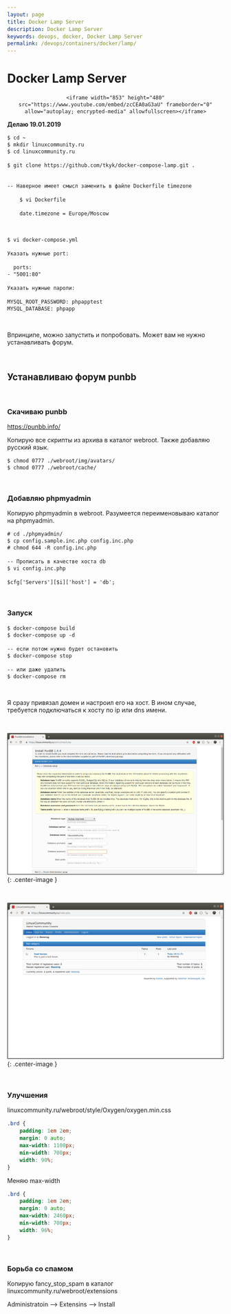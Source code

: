 ```yaml
---
layout: page
title: Docker Lamp Server
description: Docker Lamp Server
keywords: devops, docker, Docker Lamp Server
permalink: /devops/containers/docker/lamp/
---
```


# Docker Lamp Server

<div align="center">

    <iframe width="853" height="480" src="https://www.youtube.com/embed/zcCEA0aG3aU" frameborder="0" allow="autoplay; encrypted-media" allowfullscreen></iframe>

</div>

**Делаю 19.01.2019**

    $ cd ~
    $ mkdir linuxcommunity.ru
    $ cd linuxcommunity.ru

    $ git clone https://github.com/tkyk/docker-compose-lamp.git .


    -- Наверное имеет смысл заменить в файле Dockerfile timezone

        $ vi Dockerfile

        date.timezone = Europe/Moscow

<br/>

    $ vi docker-compose.yml

    Указать нужные port:

      ports:
    - "5001:80"

    Указать нужные пароли:

    MYSQL_ROOT_PASSWORD: phpapptest
    MYSQL_DATABASE: phpapp

<br/>

Впринципе, можно запустить и попробовать. Может вам не нужно устанавливать форум.

<br/>

## Устанавливаю форум punbb

<br/>

### Скачиваю punbb

https://punbb.info/

Копирую все скрипты из архива в каталог webroot. Также добавляю русский язык.

    $ chmod 0777 ./webroot/img/avatars/
    $ chmod 0777 ./webroot/cache/

<br/>

### Добавляю phpmyadmin

Копирую phpmyadmin в webroot. Разумеется переименовываю каталог на phpmyadmin.

    # cd ./phpmyadmin/
    $ cp config.sample.inc.php config.inc.php
    # chmod 644 -R config.inc.php

    -- Прописать в качестве хоста db
    $ vi config.inc.php

    $cfg['Servers'][$i]['host'] = 'db';

<br/>

### Запуск

    $ docker-compose build
    $ docker-compose up -d

    -- если потом нужно будет остановить
    $ docker-compose stop

    -- или даже удалить
    $ docker-compose rm

<br/>

Я сразу привязал домен и настроил его на хост. В ином случае, требуется подключаться к хосту по ip или dns имени.

<br/>

![lamp server inside docker](/img/devops/containers/docker/lamp/docker-lamp-1.png 'lamp server inside docker'){: .center-image }

<br/>

![lamp server inside docker](/img/devops/containers/docker/lamp/docker-lamp-2.png 'lamp server inside docker'){: .center-image }

<br/>

### Улучшения

linuxcommunity.ru/webroot/style/Oxygen/oxygen.min.css

```css
.brd {
    padding: 1em 2em;
    margin: 0 auto;
    max-width: 1100px;
    min-width: 700px;
    width: 90%;
}
```

Меняю max-width

```css
.brd {
    padding: 1em 2em;
    margin: 0 auto;
    max-width: 2460px;
    min-width: 700px;
    width: 96%;
}
```

<br/>

### Борьба со спамом

Копирую fancy_stop_spam в каталог linuxcommunity.ru/webroot/extensions

Administratoin --> Extensins --> Install
